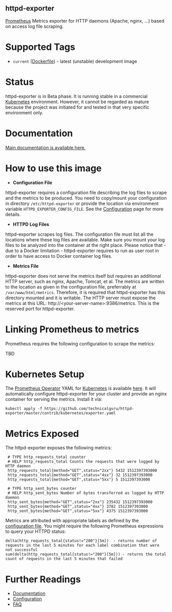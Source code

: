 ## httpd-exporter
[Prometheus](https://prometheus.io/) Metrics exporter for HTTP daemons (Apache, nginx, ...) based on access log file scraping.

# Supported Tags
* `current` ([Dockerfile](https://github.com/technicalguru/httpd-exporter/blob/master/build/Dockerfile)) - latest (unstable) development image

# Status
httpd-exporter is in Beta phase. It is running stable in a commercial [Kubernetes](https://kubernetes.io/) environment. However, it cannot be regarded as mature because the project was initiated for and tested in that very specific environment only.

# Documentation
[Main documentation is available here.](https://github.com/technicalguru/httpd-exporter/blob/master/help/MAIN.md)

# How to use this image

* **Configuration File**

httpd-exporter requires a configuration file describing the log files to scrape and the metrics to be produced. You need to copy/mount your configuration in directory `/etc/httpd-exporter` or provide the location via environment variable `HTTPD_EXPORTER_CONFIG_FILE`. See the [Configuration](https://github.com/technicalguru/httpd-exporter/blob/master/help/CONFIGURATION.md) page for more details.

* **HTTPD Log Files**

httpd-exporter scrapes log files. The configuration file must list all the locations where these log files are available. Make sure you mount your log files to be analyzed into the container at the right place. Please notice that - due to a Docker limitation - httpd-exporter requires to run as user root in order to have access to Docker container log files.

* **Metrics File**

httpd-exporter does not serve the metrics itself but requires an additional HTTP server, such as nginx, Apache, Tomcat, et al. The metrics are written to the location as given in the configuration file, preferrably at `/var/www/html/metrics`. Therefore, it is required that httpd-exporter has this directory mounted and it is writable. The HTTP server must expose the metrics at this URL: http://&lt;your-server-name&gt;:9386/metrics. This is the reserved port for httpd-exporter.

# Linking Prometheus to metrics
Prometheus requires the following configuration to scrape the metrics:

TBD

# Kubernetes Setup
The [Prometheus Operator](https://github.com/coreos/prometheus-operator) YAML for [Kubernetes](https://kubernetes.io/) is available [here](https://github.com/technicalguru/httpd-exporter/master/contrib/kubernetes/exporter.yaml). It will automatically configure httpd-exporter for your cluster and provide an nginx container for serving the metrics. Install it via:

```
kubectl apply -f https://github.com/technicalguru/httpd-exporter/master/contrib/kubernetes/exporter.yaml
```

# Metrics Exposed
The httpd-exporter exposes the following metrics:

```
 # TYPE http_requests_total counter
 # HELP http_requests_total Counts the requests that were logged by HTTP daemon
 http_requests_total{method="GET",status="2xx"} 5432 1512397393000
 http_requests_total{method="GET",status="4xx"} 32 1512397393000
 http_requests_total{method="GET",status="5xx"} 5 1512397393000

 # TYPE http_sent_bytes counter
 # HELP http_sent_bytes Number of bytes transferred as logged by HTTP daemon
 http_sent_bytes{method="GET",status="2xx"} 235432 1512397393000
 http_sent_bytes{method="GET",status="4xx"} 3782 1512397393000
 http_sent_bytes{method="GET",status="5xx"} 4375 1512397393000
```

Metrics are attributed with appropriate labels as defined by the [configuration file](https://github.com/technicalguru/httpd-exporter/blob/master/help/CONFIGURATION.md). You might 
require the following Prometheus expressions to query your HTTPD status:

```
delta(http_requests_total{status!="200"}[5m])  - returns number of requests in the last 5 minutes for each label combination that were not successful
sum(delta(http_requests_total{status!="200"}[5m])) - returns the total count of requests in the last 5 minutes that failed
```

# Further Readings

* [Documentation](https://github.com/technicalguru/httpd-exporter/blob/master/help/MAIN.md)
* [Configuration](https://github.com/technicalguru/httpd-exporter/blob/master/help/CONFIGURATION.md)
* [FAQ](https://github.com/technicalguru/httpd-exporter/blob/master/help/FAQ.md)


